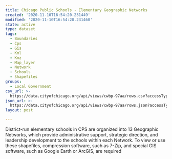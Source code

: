 ```yaml
---
title: Chicago Public Schools - Elementary Geographic Networks
created: '2020-11-10T16:54:20.231449'
modified: '2020-11-10T16:54:20.231460'
state: active
type: dataset
tags:
  - Boundaries
  - Cps
  - Gis
  - Kml
  - Kmz
  - Map_layer
  - Network
  - Schools
  - Shapefiles
groups:
  - Local Government
csv_url: >-
  https://data.cityofchicago.org/api/views/cwbp-97aa/rows.csv?accessType=DOWNLOAD
json_url: >-
  https://data.cityofchicago.org/api/views/cwbp-97aa/rows.json?accessType=DOWNLOAD
layout: post

---
```

District-run elementary schools in CPS are organized into 13 Geographic Networks, which provide administrative support, strategic direction, and leadership development to the schools within each Network. To view or use these shapefiles, compression software, such as 7-Zip, and special GIS software, such as Google Earth or ArcGIS, are required
